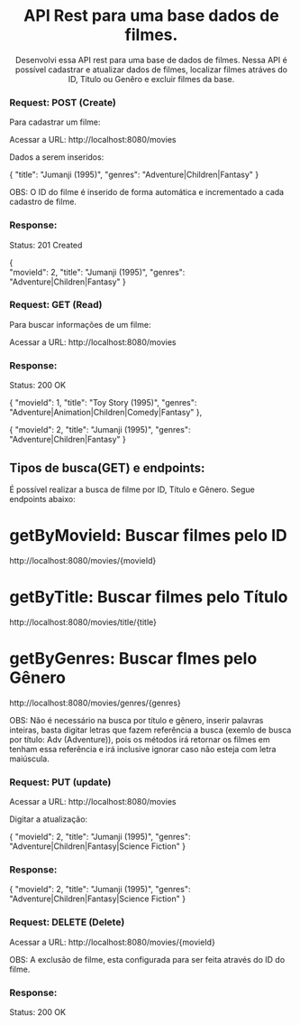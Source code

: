 <h1 align="center">API Rest para uma base dados de filmes.</h1>

<p align="center">Desenvolvi essa API rest para uma base de dados de filmes. Nessa API é possível cadastrar e atualizar dados de filmes, localizar filmes atráves do ID, Titulo ou Genêro e excluir filmes da base.</p>

### Request: POST (Create)

Para cadastrar um filme:

   Acessar a URL: http://localhost:8080/movies
    
   Dados a serem inseridos:
    
   {
	"title": "Jumanji (1995)",
	"genres": "Adventure|Children|Fantasy"
   }
    
   OBS: O ID do filme é inserido de forma automática e incrementado a cada cadastro de filme.
    
### Response:
    
   Status: 201 Created
    
   {  
      	"movieId": 2,
	"title": "Jumanji (1995)",
	"genres": "Adventure|Children|Fantasy"
   }
    
### Request: GET (Read)

Para buscar informações de um filme:

   Acessar a URL: http://localhost:8080/movies

### Response:
    
   Status: 200 OK
    
   {
      	"movieId": 1,
      	"title": "Toy Story (1995)",
      	"genres": "Adventure|Animation|Children|Comedy|Fantasy"
   },
    
   {
      	"movieId": 2,
      	"title": "Jumanji (1995)",
      	"genres": "Adventure|Children|Fantasy"
   }

## Tipos de busca(GET) e endpoints:
    
   É possível realizar a busca de filme por ID, Título e Gênero. Segue endpoints abaixo:
    
# getByMovieId: Buscar filmes pelo ID
   http://localhost:8080/movies/{movieId}
    
# getByTitle: Buscar filmes pelo Título
   http://localhost:8080/movies/title/{title}
 
# getByGenres: Buscar flmes pelo Gênero
   http://localhost:8080/movies/genres/{genres}

OBS: Não é necessário na busca por título e gênero, inserir palavras inteiras, basta digitar letras que fazem referência a busca (exemlo de busca por título: Adv (Adventure)), pois os métodos irá retornar os filmes em tenham essa referência e irá inclusive ignorar caso não esteja com letra maiúscula.

### Request: PUT (update)

   Acessar a URL: http://localhost:8080/movies
   
   Digitar a atualização:
   
  {
     	"movieId": 2,
     	"title": "Jumanji (1995)",
     	"genres": "Adventure|Children|Fantasy|Science Fiction"
  }
   
### Response:
   
  {
     	"movieId": 2,
     	"title": "Jumanji (1995)",
     	"genres": "Adventure|Children|Fantasy|Science Fiction"
  }

### Request: DELETE (Delete)
   
  Acessar a URL: http://localhost:8080/movies/{movieId}
   
  OBS: A exclusão de filme, esta configurada para ser feita através do ID do filme.

### Response:

  Status: 200 OK
   
   
   
    
